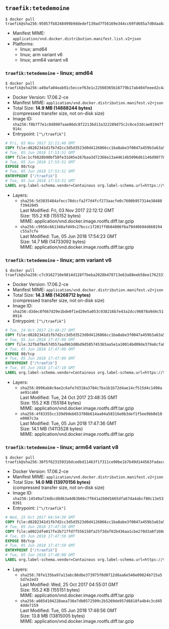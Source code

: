 ## `traefik:tetedemoine`

```console
$ docker pull traefik@sha256:95057fb8248499b9ddedef139ad7f56169e344cc69fd685a7d0daa8adaa72d01
```

-	Manifest MIME: `application/vnd.docker.distribution.manifest.list.v2+json`
-	Platforms:
	-	linux; amd64
	-	linux; arm variant v6
	-	linux; arm64 variant v8

### `traefik:tetedemoine` - linux; amd64

```console
$ docker pull traefik@sha256:a49afa04eab91c5eccef63e1c22560365b16779b17ab404feeed2c4a19b7d696
```

-	Docker Version: 17.06.2-ce
-	Manifest MIME: `application/vnd.docker.distribution.manifest.v2+json`
-	Total Size: **14.9 MB (14888244 bytes)**  
	(compressed transfer size, not on-disk size)
-	Image ID: `sha256:f8b7f7e1c8d890faae86dc8f22136d13a322289d75c2c8ce33dcae81947f914c`
-	Entrypoint: `["\/traefik"]`

```dockerfile
# Fri, 03 Nov 2017 22:11:40 GMT
COPY file:d8282341d1fb7d2cc3d5d3523d0d4126066cc1ba8abe3f0047a459b3a63a5653 in /etc/ssl/certs/ 
# Tue, 05 Jun 2018 17:53:51 GMT
COPY file:1cf6828b90bf50fe31d45e267baa3d72366e13a44614b5096d61146d90776863 in / 
# Tue, 05 Jun 2018 17:53:51 GMT
EXPOSE 80/tcp
# Tue, 05 Jun 2018 17:53:51 GMT
ENTRYPOINT ["/traefik"]
# Tue, 05 Jun 2018 17:53:51 GMT
LABEL org.label-schema.vendor=Containous org.label-schema.url=https://traefik.io org.label-schema.name=Traefik org.label-schema.description=A modern reverse-proxy org.label-schema.version=v1.6.3 org.label-schema.docker.schema-version=1.0
```

-	Layers:
	-	`sha256:5d3835484afecc78dccfa2f7d4fcf273aacfe0c7600b957314e38488f3942045`  
		Last Modified: Fri, 03 Nov 2017 22:12:12 GMT  
		Size: 155.2 KB (155152 bytes)  
		MIME: application/vnd.docker.image.rootfs.diff.tar.gzip
	-	`sha256:c9956c661348afd49c27bccc1f201ff0b64006f6a79d40b94d660194c55a7cfe`  
		Last Modified: Tue, 05 Jun 2018 17:54:23 GMT  
		Size: 14.7 MB (14733092 bytes)  
		MIME: application/vnd.docker.image.rootfs.diff.tar.gzip

### `traefik:tetedemoine` - linux; arm variant v6

```console
$ docker pull traefik@sha256:c7c9162710e9814d128f7beba2028b478713e63a88eeb58ee1762337433dbd34
```

-	Docker Version: 17.06.2-ce
-	Manifest MIME: `application/vnd.docker.distribution.manifest.v2+json`
-	Total Size: **14.3 MB (14268712 bytes)**  
	(compressed transfer size, not on-disk size)
-	Image ID: `sha256:d3dec8f667d29e1bde0f1ed20e5a053c938216b7e43a2dcc96878a9d4c510914`
-	Entrypoint: `["\/traefik"]`

```dockerfile
# Tue, 24 Oct 2017 23:48:27 GMT
COPY file:d8282341d1fb7d2cc3d5d3523d0d4126066cc1ba8abe3f0047a459b3a63a5653 in /etc/ssl/certs/ 
# Tue, 05 Jun 2018 17:47:09 GMT
COPY file:32fbdf8e57d557aad963d8bd9d585745365aa5e1a10014bd09de379a8cfa852a in / 
# Tue, 05 Jun 2018 17:47:09 GMT
EXPOSE 80/tcp
# Tue, 05 Jun 2018 17:47:09 GMT
ENTRYPOINT ["/traefik"]
# Tue, 05 Jun 2018 17:47:10 GMT
LABEL org.label-schema.vendor=Containous org.label-schema.url=https://traefik.io org.label-schema.name=Traefik org.label-schema.description=A modern reverse-proxy org.label-schema.version=v1.6.3 org.label-schema.docker.schema-version=1.0
```

-	Layers:
	-	`sha256:8996ab8c9ae2c6afe7d318a3784c7ba1b1b72d4ae14cf515d4c1490aae91cab0`  
		Last Modified: Tue, 24 Oct 2017 23:48:35 GMT  
		Size: 155.2 KB (155184 bytes)  
		MIME: application/vnd.docker.image.rootfs.diff.tar.gzip
	-	`sha256:4f83355cc339d9deb653708b614aa94a58316e0b3def1f5ee9bb0d10e0087c3a`  
		Last Modified: Tue, 05 Jun 2018 17:47:36 GMT  
		Size: 14.1 MB (14113528 bytes)  
		MIME: application/vnd.docker.image.rootfs.diff.tar.gzip

### `traefik:tetedemoine` - linux; arm64 variant v8

```console
$ docker pull traefik@sha256:30f5f623159316dcedbd11463f1f311ce90be1b7b49d144563fadacd267f3d16
```

-	Docker Version: 17.06.2-ce
-	Manifest MIME: `application/vnd.docker.distribution.manifest.v2+json`
-	Total Size: **14.0 MB (13970156 bytes)**  
	(compressed transfer size, not on-disk size)
-	Image ID: `sha256:14549af24dbcd8d63a4d63b66c7f641a2b0d1665dfa67da4abcf80c13e530391`
-	Entrypoint: `["\/traefik"]`

```dockerfile
# Wed, 25 Oct 2017 04:54:39 GMT
COPY file:d8282341d1fb7d2cc3d5d3523d0d4126066cc1ba8abe3f0047a459b3a63a5653 in /etc/ssl/certs/ 
# Tue, 05 Jun 2018 17:47:58 GMT
COPY file:a0022dfe017fe2b717fd7f556158fa25f3daf02b436aa1cbe270d3a8f160d238 in / 
# Tue, 05 Jun 2018 17:47:59 GMT
EXPOSE 80/tcp
# Tue, 05 Jun 2018 17:47:59 GMT
ENTRYPOINT ["/traefik"]
# Tue, 05 Jun 2018 17:48:00 GMT
LABEL org.label-schema.vendor=Containous org.label-schema.url=https://traefik.io org.label-schema.name=Traefik org.label-schema.description=A modern reverse-proxy org.label-schema.version=v1.6.3 org.label-schema.docker.schema-version=1.0
```

-	Layers:
	-	`sha256:78fe135ba97a13abc86dbe373975f0d0712d8aa6e540e09824b715a55d7e2ed3`  
		Last Modified: Wed, 25 Oct 2017 04:55:01 GMT  
		Size: 155.2 KB (155151 bytes)  
		MIME: application/vnd.docker.image.rootfs.diff.tar.gzip
	-	`sha256:a085d104228aea736e7db0572509c2b5269de957d6818fa4b4c3cd454dde7159`  
		Last Modified: Tue, 05 Jun 2018 17:48:56 GMT  
		Size: 13.8 MB (13815005 bytes)  
		MIME: application/vnd.docker.image.rootfs.diff.tar.gzip
